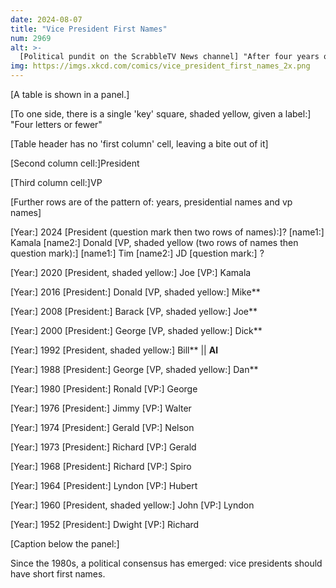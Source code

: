```yaml
---
date: 2024-08-07
title: "Vice President First Names"
num: 2969
alt: >-
  [Political pundit on the ScrabbleTV News channel] "After four years of defying orthographic pressure, Joe ceded the top of the ticket to Kamala, who--after considering Josh, Mark, Andy, Roy, and Pete--picked Tim."
img: https://imgs.xkcd.com/comics/vice_president_first_names_2x.png
---
```

[A table is shown in a panel.]

[To one side, there is a single 'key' square, shaded yellow, given a label:] "Four letters or fewer"

[Table header has no 'first column' cell, leaving a bite out of it]

[Second column cell:]President

[Third column cell:]VP

[Further rows are of the pattern of: years, presidential names and vp names]

[Year:] 2024 [President (question mark then two rows of names):]? [name1:] Kamala [name2:] Donald [VP, shaded yellow (two rows of names then question mark):] [name1:] Tim [name2:] JD [question mark:] ?

[Year:] 2020 [President, shaded yellow:] Joe [VP:] Kamala

[Year:] 2016 [President:] Donald‎ [VP, shaded yellow:] Mike**

[Year:] 2008 [President:] Barack‎ [VP, shaded yellow:] Joe**

[Year:] 2000 [President:] George [VP, shaded yellow:] Dick**

[Year:] 1992 [President, shaded yellow:] Bill** || **Al**

[Year:] 1988 [President:] George [VP, shaded yellow:] Dan**

[Year:] 1980 [President:] Ronald‎ [VP:] George

[Year:] 1976 [President:] Jimmy [VP:] Walter

[Year:] 1974 [President:] Gerald [VP:] Nelson

[Year:] 1973 [President:] Richard [VP:] Gerald

[Year:] 1968 [President:] Richard [VP:] Spiro

[Year:] 1964 [President:] Lyndon [VP:] Hubert

[Year:] 1960 [President, shaded yellow:] John [VP:] Lyndon

[Year:] 1952 [President:] Dwight [VP:] Richard

[Caption below the panel:]

Since the 1980s, a political consensus has emerged: vice presidents should have short first names.
